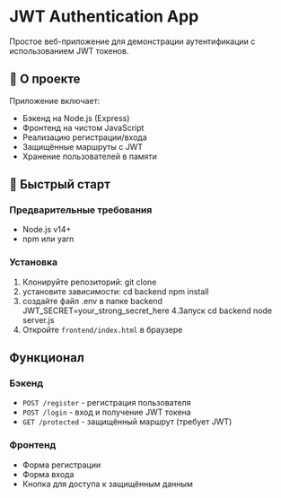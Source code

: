 # JWT Authentication App

Простое веб-приложение для демонстрации аутентификации с использованием JWT токенов.

## 📌 О проекте

Приложение включает:
- Бэкенд на Node.js (Express)
- Фронтенд на чистом JavaScript
- Реализацию регистрации/входа
- Защищённые маршруты с JWT
- Хранение пользователей в памяти

## 🚀 Быстрый старт

### Предварительные требования
- Node.js v14+
- npm или yarn

### Установка
1. Клонируйте репозиторий:
git clone
2. установите зависимости:
cd backend
npm install
3. создайте файл .env в папке backend
JWT_SECRET=your_strong_secret_here
4.Запуск
cd backend node server.js
2. Откройте `frontend/index.html` в браузере

## Функционал

### Бэкенд
- `POST /register` - регистрация пользователя
- `POST /login` - вход и получение JWT токена
- `GET /protected` - защищённый маршрут (требует JWT)

### Фронтенд
- Форма регистрации
- Форма входа
- Кнопка для доступа к защищённым данным
